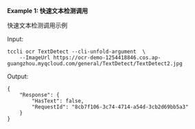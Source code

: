 **Example 1: 快速文本检测调用**

快速文本检测调用示例

Input: 

```
tccli ocr TextDetect --cli-unfold-argument  \
    --ImageUrl https://ocr-demo-1254418846.cos.ap-guangzhou.myqcloud.com/general/TextDetect/TextDetect2.jpg
```

Output: 
```
{
    "Response": {
        "HasText": false,
        "RequestId": "8cb7f106-3c74-4714-a54d-3cb2d69bb5a3"
    }
}
```

